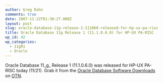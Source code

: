 ```yaml
---
author: Greg Rahn
comments: true
date: 2007-11-22T01:30:27.000Z
layout: post
slug: oracle-database-11g-release-1-111060-released-for-hp-ux-pa-risc
title: Oracle Database 11g Release 1 (11.1.0.6.0) for HP-UX PA-RISC
wp_id: 42
wp_categories:
  - 11gR1
  - Oracle
---
```


Oracle Database 11_g_ Release 1 (11.1.0.6.0) was released for HP-UX PA-RISC today (11/21).  Grab it from the [Oracle Database Software Downloads](http://www.oracle.com/technology/software/products/database/index.html) on [OTN](http://otn.oracle.com).
